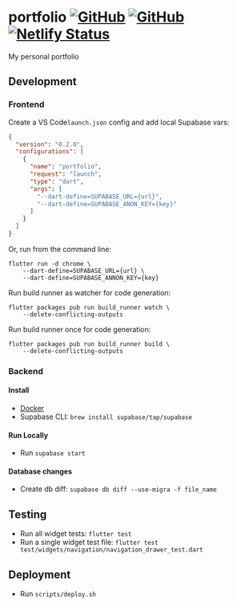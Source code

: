 # portfolio [![GitHub](https://img.shields.io/github/license/fifersheep/portfolio?color=blue)](https://github.com/fifersheep/portfolio/blob/main/LICENSE.md) [![GitHub](https://img.shields.io/badge/made%20with-Flutter-027dfd)](https://flutter.dev/) [![Netlify Status](https://api.netlify.com/api/v1/badges/8a9672c7-ef4e-41eb-abf8-7f6dd57936b6/deploy-status)](https://app.netlify.com/sites/fifersheep-portfolio/deploys)

My personal portfolio

## Development

### Frontend

Create a VS Code`launch.json` config and add local Supabase vars:

```json
{
  "version": "0.2.0",
  "configurations": [
    {
      "name": "portfolio",
      "request": "launch",
      "type": "dart",
      "args": [
        "--dart-define=SUPABASE_URL={url}",
        "--dart-define=SUPABASE_ANON_KEY={key}"
      ]
    }
  ]
}
```

Or, run from the command line:

```
flutter run -d chrome \
    --dart-define=SUPABASE_URL={url} \
    --dart-define=SUPABASE_ANNON_KEY={key}
```

Run build runner as watcher for code generation:

```
flutter packages pub run build_runner watch \
    --delete-conflicting-outputs
```

Run build runner once for code generation:

```
flutter packages pub run build_runner build \
    --delete-conflicting-outputs
```

### Backend

#### Install

- [Docker](https://docs.docker.com/desktop/mac/install/)
- Supabase CLI: `brew install supabase/tap/supabase`

#### Run Locally

- Run `supabase start`

#### Database changes

- Create db diff: `supabase db diff --use-migra -f file_name`

## Testing

- Run all widget tests: `flutter test`
- Run a single widget test file: `flutter test test/widgets/navigation/navigation_drawer_test.dart`

## Deployment

- Run `scripts/deploy.sh`
